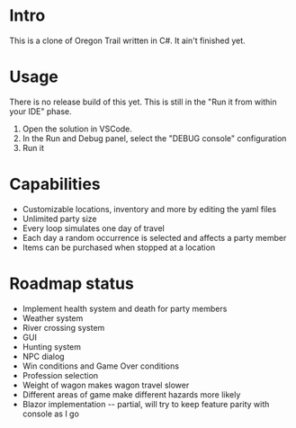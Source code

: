 # Intro
This is a clone of Oregon Trail written in C#. It ain't finished yet.

# Usage
There is no release build of this yet. This is still in the "Run it from within your IDE" phase.

1. Open the solution in VSCode.
2. In the Run and Debug panel, select the "DEBUG console" configuration
3. Run it

# Capabilities
* Customizable locations, inventory and more by editing the yaml files
* Unlimited party size
* Every loop simulates one day of travel
* Each day a random occurrence is selected and affects a party member
* Items can be purchased when stopped at a location

# Roadmap status

* Implement health system and death for party members
* Weather system
* River crossing system
* GUI
* Hunting system
* NPC dialog
* Win conditions and Game Over conditions
* Profession selection
* Weight of wagon makes wagon travel slower
* Different areas of game make different hazards more likely
* Blazor implementation -- partial, will try to keep feature parity with console as I go
